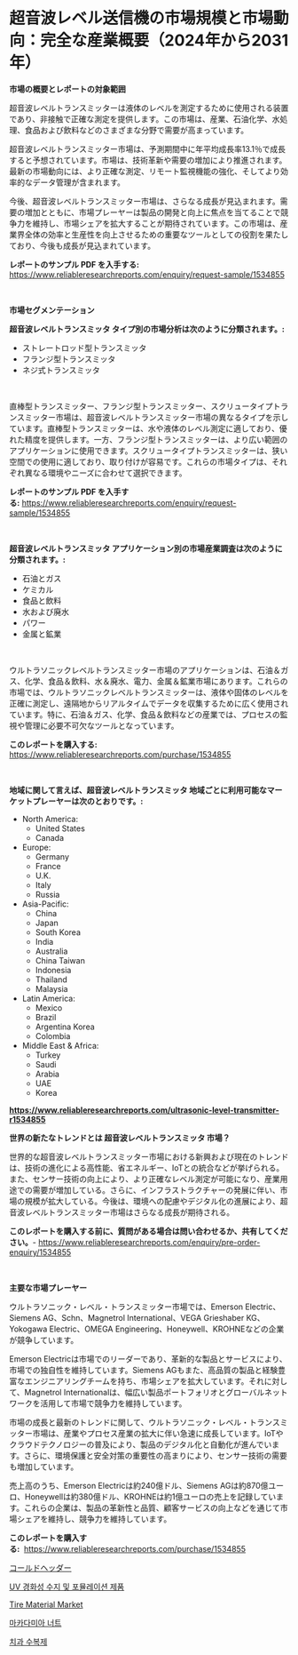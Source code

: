 <p><h1>超音波レベル送信機の市場規模と市場動向：完全な産業概要（2024年から2031年）</h1></p><p><strong>市場の概要とレポートの対象範囲</strong></p>
<p><p>超音波レベルトランスミッターは液体のレベルを測定するために使用される装置であり、非接触で正確な測定を提供します。この市場は、産業、石油化学、水処理、食品および飲料などのさまざまな分野で需要が高まっています。</p><p>超音波レベルトランスミッター市場は、予測期間中に年平均成長率13.1％で成長すると予想されています。市場は、技術革新や需要の増加により推進されます。最新の市場動向には、より正確な測定、リモート監視機能の強化、そしてより効率的なデータ管理が含まれます。</p><p>今後、超音波レベルトランスミッター市場は、さらなる成長が見込まれます。需要の増加とともに、市場プレーヤーは製品の開発と向上に焦点を当てることで競争力を維持し、市場シェアを拡大することが期待されています。この市場は、産業界全体の効率と生産性を向上させるための重要なツールとしての役割を果たしており、今後も成長が見込まれています。</p></p>
<p><strong>レポートのサンプル PDF を入手する:</strong> <a href="https://www.reliableresearchreports.com/enquiry/request-sample/1534855">https://www.reliableresearchreports.com/enquiry/request-sample/1534855</a></p>
<p>&nbsp;</p>
<p><strong>市場セグメンテーション</strong></p>
<p><strong>超音波レベルトランスミッタ タイプ別の市場分析は次のように分類されます。:</strong></p>
<p><ul><li>ストレートロッド型トランスミッタ</li><li>フランジ型トランスミッタ</li><li>ネジ式トランスミッタ</li></ul></p>
<p>&nbsp;</p>
<p><p>直棒型トランスミッター、フランジ型トランスミッター、スクリュータイプトランスミッター市場は、超音波レベルトランスミッター市場の異なるタイプを示しています。直棒型トランスミッターは、水や液体のレベル測定に適しており、優れた精度を提供します。一方、フランジ型トランスミッターは、より広い範囲のアプリケーションに使用できます。スクリュータイプトランスミッターは、狭い空間での使用に適しており、取り付けが容易です。これらの市場タイプは、それぞれ異なる環境やニーズに合わせて選択できます。</p></p>
<p><strong>レポートのサンプル PDF を入手する:</strong>&nbsp;<a href="https://www.reliableresearchreports.com/enquiry/request-sample/1534855">https://www.reliableresearchreports.com/enquiry/request-sample/1534855</a></p>
<p>&nbsp;</p>
<p><strong> 超音波レベルトランスミッタ アプリケーション別の市場産業調査は次のように分類されます。:</strong></p>
<p><ul><li>石油とガス</li><li>ケミカル</li><li>食品と飲料</li><li>水および廃水</li><li>パワー</li><li>金属と鉱業</li></ul></p>
<p>&nbsp;</p>
<p><p>ウルトラソニックレベルトランスミッター市場のアプリケーションは、石油＆ガス、化学、食品＆飲料、水＆廃水、電力、金属＆鉱業市場にあります。これらの市場では、ウルトラソニックレベルトランスミッターは、液体や固体のレベルを正確に測定し、遠隔地からリアルタイムでデータを収集するために広く使用されています。特に、石油＆ガス、化学、食品＆飲料などの産業では、プロセスの監視や管理に必要不可欠なツールとなっています。</p></p>
<p><strong>このレポートを購入する:</strong>&nbsp; <a href="https://www.reliableresearchreports.com/purchase/1534855">https://www.reliableresearchreports.com/purchase/1534855</a></p>
<p>&nbsp;</p>
<p><strong>地域に関して言えば、超音波レベルトランスミッタ 地域ごとに利用可能なマーケットプレーヤーは次のとおりです。:</strong></p>
<p><ul>
    <li>
        North America:
        <ul>
            <li>United States</li>
            <li>Canada</li>
        </ul>
    </li>
    <li>
        Europe:
        <ul>
            <li>Germany</li>
            <li>France</li>
            <li>U.K.</li>
            <li>Italy</li>
            <li>Russia</li>
        </ul>
    </li>
    <li>
        Asia-Pacific:
        <ul>
            <li>China</li>
            <li>Japan</li>
            <li>South Korea</li>
            <li>India</li>
            <li>Australia</li>
            <li>China Taiwan</li>
            <li>Indonesia</li>
            <li>Thailand</li>
            <li>Malaysia</li>
        </ul>
    </li>
    <li>
        Latin America:
        <ul>
            <li>Mexico</li>
            <li>Brazil</li>
            <li>Argentina Korea</li>
            <li>Colombia</li>
        </ul>
    </li>
    <li>
        Middle East & Africa:
        <ul>
            <li>Turkey</li>
            <li>Saudi</li>
            <li>Arabia</li>
            <li>UAE</li>
            <li>Korea</li>
        </ul>
    </li>
    </ul></p>
<p><strong><a href="https://www.reliableresearchreports.com/ultrasonic-level-transmitter-r1534855">https://www.reliableresearchreports.com/ultrasonic-level-transmitter-r1534855</a></strong>&nbsp;</p>
<p><strong>世界の新たなトレンドとは 超音波レベルトランスミッタ 市場？</strong></p>
<p><p>世界的な超音波レベルトランスミッター市場における新興および現在のトレンドは、技術の進化による高性能、省エネルギー、IoTとの統合などが挙げられる。また、センサー技術の向上により、より正確なレベル測定が可能になり、産業用途での需要が増加している。さらに、インフラストラクチャーの発展に伴い、市場の規模が拡大している。今後は、環境への配慮やデジタル化の進展により、超音波レベルトランスミッター市場はさらなる成長が期待される。</p></p>
<p><strong>このレポートを購入する前に、質問がある場合は問い合わせるか、共有してください。</strong>- <a href="https://www.reliableresearchreports.com/enquiry/pre-order-enquiry/1534855">https://www.reliableresearchreports.com/enquiry/pre-order-enquiry/1534855</a></p>
<p>&nbsp;</p>
<p><strong>主要な市場プレーヤー</strong></p>
<p><p>ウルトラソニック・レベル・トランスミッター市場では、Emerson Electric、Siemens AG、Schn、Magnetrol International、VEGA Grieshaber KG、Yokogawa Electric、OMEGA Engineering、Honeywell、KROHNEなどの企業が競争しています。</p><p>Emerson Electricは市場でのリーダーであり、革新的な製品とサービスにより、市場での独自性を維持しています。Siemens AGもまた、高品質の製品と経験豊富なエンジニアリングチームを持ち、市場シェアを拡大しています。それに対して、Magnetrol Internationalは、幅広い製品ポートフォリオとグローバルネットワークを活用して市場で競争力を維持しています。</p><p>市場の成長と最新のトレンドに関して、ウルトラソニック・レベル・トランスミッター市場は、産業やプロセス産業の拡大に伴い急速に成長しています。IoTやクラウドテクノロジーの普及により、製品のデジタル化と自動化が進んでいます。さらに、環境保護と安全対策の重要性の高まりにより、センサー技術の需要も増加しています。</p><p>売上高のうち、Emerson Electricは約240億ドル、Siemens AGは約870億ユーロ、Honeywellは約380億ドル、KROHNEは約1億ユーロの売上を記録しています。これらの企業は、製品の革新性と品質、顧客サービスの向上などを通じて市場シェアを維持し、競争力を維持しています。</p></p>
<p><strong>このレポートを購入する:</strong>&nbsp;&nbsp;<a href="https://www.reliableresearchreports.com/purchase/1534855">https://www.reliableresearchreports.com/purchase/1534855</a></p>
<p><p><a href="https://github.com/ppmazlotr77499/Market-Research-Report-List-1/blob/main/649097518254.md">コールドヘッダー</a></p><p><a href="https://medium.com/@bub56567/%EC%9E%90%EC%99%B8%EC%84%A0-%EA%B2%BD%ED%99%94-%EC%88%98%EC%A7%80-%EB%B0%8F-%ED%98%95%EC%84%B1%EB%90%9C-%EC%A0%9C%ED%92%88-%EC%8B%9C%EC%9E%A5-%EA%B7%9C%EB%AA%A8-%EB%B0%8F-%EC%8B%9C%EC%9E%A5-%EB%8F%99%ED%96%A5-%EC%99%84%EC%A0%84%ED%95%9C-%EC%82%B0%EC%97%85-%EA%B0%9C%EC%9A%94-2024%EB%85%84%EB%B6%80%ED%84%B0-2031%EB%85%84%EA%B9%8C%EC%A7%80-3636d07a2f52">UV 경화성 수지 및 포뮬레이션 제품</a></p><p><a href="https://issuu.com/reportprime-2/docs/tire-material-market-size-2030.pptx">Tire Material Market</a></p><p><a href="https://github.com/idcefvhkdut6/Market-Research-Report-List-1/blob/main/271959316743.md">마카다미아 너트</a></p><p><a href="https://github.com/royErdmtyan906778/Market-Research-Report-List-1/blob/main/349939316742.md">치과 수복제</a></p></p>